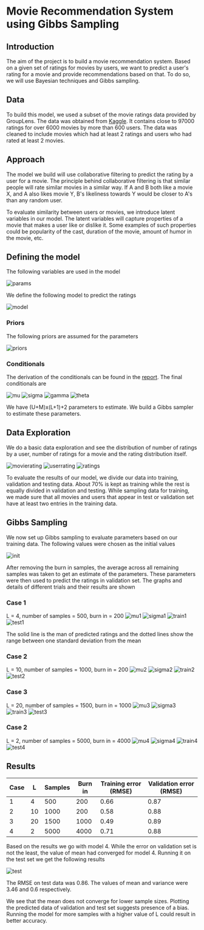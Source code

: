 # Movie Recommendation System using Gibbs Sampling

## Introduction
The aim of the project is to build a movie recommendation system. Based on a given set of ratings for movies by users, we want to predict a user's rating for a movie and provide recommendations based on that. To do so, we will use Bayesian techniques and Gibbs sampling.

## Data
To build this model, we used a subset of the movie ratings data provided by GroupLens. The data was obtained from [Kaggle](https://www.kaggle.com/rounakbanik/the-movies-dataset#ratings_small.csv). It contains close to 97000 ratings for over 6000 movies by more than 600 users. The data was cleaned to include movies which had at least 2 ratings and users who had rated at least 2 movies.

## Approach
The model we build will use collaborative filtering to predict the rating by a user for a movie. The principle behind collaborative filtering is that similar people will rate similar movies in a similar way. If A and B both like a movie X, and A also likes movie Y, B's likeliness towards Y would be closer to A's than any random user.

To evaluate similarity between users or movies, we introduce latent variables in our model. The latent variables will capture properties of a movie that makes a user like or dislike it. Some examples of such properties could be popularity of the cast, duration of the movie, amount of humor in the movie, etc.

## Defining the model
The following variables are used in the model

![params](/images/parameters.png)

We define the following model to predict the ratings

![model](/images/model.png)

### Priors
The following priors are assumed for the parameters

![priors](/images/priors.png)

### Conditionals
The derivation of the conditionals can be found in the [report](/Report.pdf). The final conditionals are

![mu](/images/mu_conditional.png)
![sigma](/images/sigma_conditional.png)
![gamma](/images/gamma_conditional.png)
![theta](/images/theta_conditional.png)

We have (U+M)x(L+1)+2 parameters to estimate. We build a Gibbs sampler to estimate these parameters.

## Data Exploration
We do a basic data exploration and see the distribution of number of ratings by a user, number of ratings for a movie and the rating distribution itself.

![movierating](/images/movie_rating.png)
![userrating](/images/user_rating.png)
![ratings](/images/ratings.png)

To evaluate the results of our model, we divide our data into training, validation and testing data. About 70\% is kept as training while the rest is equally divided in validation and testing. While sampling data for training, we made sure that all movies and users that appear in test or validation set have at least two entries in the training data.

## Gibbs Sampling
We now set up Gibbs sampling to evaluate parameters based on our training data. The following values were chosen as the initial values

![init](/images/init.png)

After removing the burn in samples, the average across all remaining samples was taken to get an estimate of the parameters. These parameters were then used to predict the ratings in validation set.
The graphs and details of different trials and their results are shown

### Case 1
L = 4, number of samples = 500, burn in = 200
![mu1](/images/mu_case1.png)
![sigma1](/images/Sigma_1.png)
![train1](/images/train_1.png)
![test1](/images/test_1.png)

The solid line is the man of predicted ratings and the dotted lines show the range between one standard deviation from the mean

### Case 2
L = 10, number of samples = 1000, burn in = 200
![mu2](/images/mu_case2.png)
![sigma2](/images/Sigma_2.png)
![train2](/images/train_2.png)
![test2](/images/test_2.png)


### Case 3
L = 20, number of samples = 1500, burn in = 1000
![mu3](/images/mu_case3.png)
![sigma3](/images/Sigma_3.png)
![train3](/images/train_3.png)
![test3](/images/test_3.png)


### Case 2
L = 2, number of samples = 5000, burn in = 4000
![mu4](/images/mu_case4.png)
![sigma4](/images/Sigma_4.png)
![train4](/images/train_4.png)
![test4](/images/test_4.png)

## Results
| Case | L | Samples | Burn in | Training error (RMSE) | Validation error (RMSE) |
| --- | --- | --- | --- | --- | --- |
1 | 4 | 500 | 200 | 0.66 | 0.87 |
2 | 10 | 1000 | 200 | 0.58 | 0.88 |
3 | 20 | 1500 | 1000 | 0.49 | 0.89 |
4 | 2 | 5000 | 4000 | 0.71 | 0.88 |

Based on the results we go with model 4. While the error on validation set is not the least, the value of mean had converged for model 4. Running it on the test set we get the following results

![test](/images/test.png)

The RMSE on test data was 0.86. The values of mean and variance were 3.46 and 0.6 respectively.

We see that the mean does not converge for lower sample sizes. Plotting the predicted data of validation and test set suggests presence of a bias. Running the model for more samples with a higher value of L could result in better accuracy.
